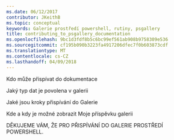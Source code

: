```yaml
---
ms.date: 06/12/2017
contributor: JKeithB
ms.topic: conceptual
keywords: Galerie prostředí powershell, rutiny, psgallery
title: contributing_to_psgallery_documentation
ms.openlocfilehash: 9bc1d3fdf8b5c6bc99ef561ab908b9758309e536
ms.sourcegitcommit: cf195b090b3223fa4917206dfec7f0b603873cdf
ms.translationtype: MT
ms.contentlocale: cs-CZ
ms.lasthandoff: 04/09/2018
---
```

Kdo může přispívat do dokumentace

Jaký typ dat je povolena v galerii

Jaké jsou kroky přispívání do Galerie

Kde a kdy je možné zobrazit Moje příspěvku galerii

DĚKUJEME VÁM, ŽE PRO PŘISPÍVÁNÍ DO GALERIE PROSTŘEDÍ POWERSHELL.